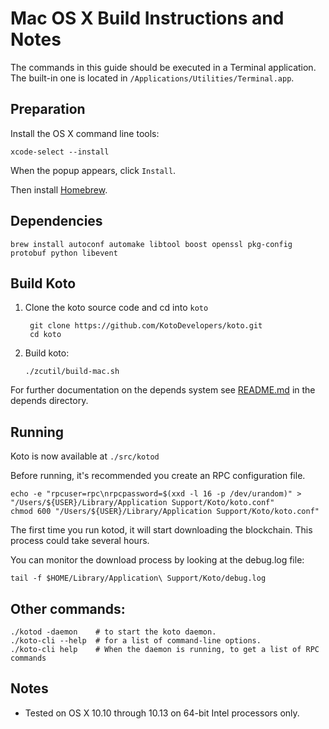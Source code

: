 Mac OS X Build Instructions and Notes
====================================
The commands in this guide should be executed in a Terminal application.
The built-in one is located in `/Applications/Utilities/Terminal.app`.

Preparation
-----------

Install the OS X command line tools:

`xcode-select --install`

When the popup appears, click `Install`.

Then install [Homebrew](https://brew.sh).

Dependencies
----------------------

    brew install autoconf automake libtool boost openssl pkg-config protobuf python libevent 

Build Koto
------------------------

1. Clone the koto source code and cd into `koto`

        git clone https://github.com/KotoDevelopers/koto.git
        cd koto

2.  Build koto:

        ./zcutil/build-mac.sh

For further documentation on the depends system see [README.md](../depends/README.md) in the depends directory.

Running
-------

Koto is now available at `./src/kotod`

Before running, it's recommended you create an RPC configuration file.

    echo -e "rpcuser=rpc\nrpcpassword=$(xxd -l 16 -p /dev/urandom)" > "/Users/${USER}/Library/Application Support/Koto/koto.conf"
    chmod 600 "/Users/${USER}/Library/Application Support/Koto/koto.conf"

The first time you run kotod, it will start downloading the blockchain. This process could take several hours.

You can monitor the download process by looking at the debug.log file:

    tail -f $HOME/Library/Application\ Support/Koto/debug.log

Other commands:
-------

    ./kotod -daemon    # to start the koto daemon.
    ./koto-cli --help  # for a list of command-line options.
    ./koto-cli help    # When the daemon is running, to get a list of RPC commands

Notes
-----

* Tested on OS X 10.10 through 10.13 on 64-bit Intel processors only.
